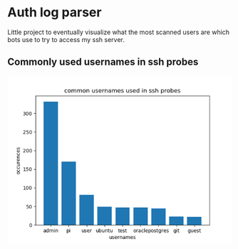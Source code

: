 # Auth log parser
Little project to eventually visualize what the most scanned users are which bots use to try to access my ssh server.

## Commonly used usernames in ssh probes
![bar chart of usernames](/img/usernames.png)
